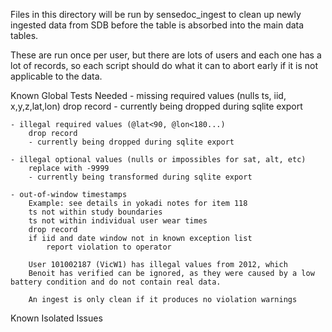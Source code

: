 Files in this directory will be run by sensedoc_ingest to clean up newly ingested data from SDB before the table is absorbed into the main data tables.

These are run once per user, but there are lots of users and each one has a lot of records, so each script should do what it can to abort early if it is not applicable to the data.

Known Global Tests Needed
    - missing required values (nulls ts, iid, x,y,z,lat,lon)
        drop record
        - currently being dropped during sqlite export

    - illegal required values (@lat<90, @lon<180...)
        drop record
        - currently being dropped during sqlite export

    - illegal optional values (nulls or impossibles for sat, alt, etc)
        replace with -9999
        - currently being transformed during sqlite export

    - out-of-window timestamps
        Example: see details in yokadi notes for item 118
        ts not within study boundaries
        ts not within individual user wear times
        drop record
        if iid and date window not in known exception list
            report violation to operator

        User 101002187 (VicW1) has illegal values from 2012, which
        Benoit has verified can be ignored, as they were caused by a low battery condition and do not contain real data.

        An ingest is only clean if it produces no violation warnings

Known Isolated Issues
